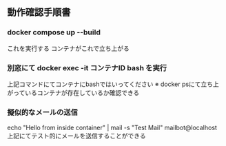 ## 動作確認手順書 
 
### docker compose up --build 
これを実行する 
コンテナがこれで立ち上がる 
 
### 別窓にて docker exec -it コンテナID bash を実行 
上記コマンドにてコンテナにbashではいってください 
※ docker psにて立ち上がっているコンテナが存在しているか確認できる 
 
### 擬似的なメールの送信 
echo "Hello from inside container" | mail -s "Test Mail" mailbot@localhost 
上記にてテスト的にメールを送信することができる 